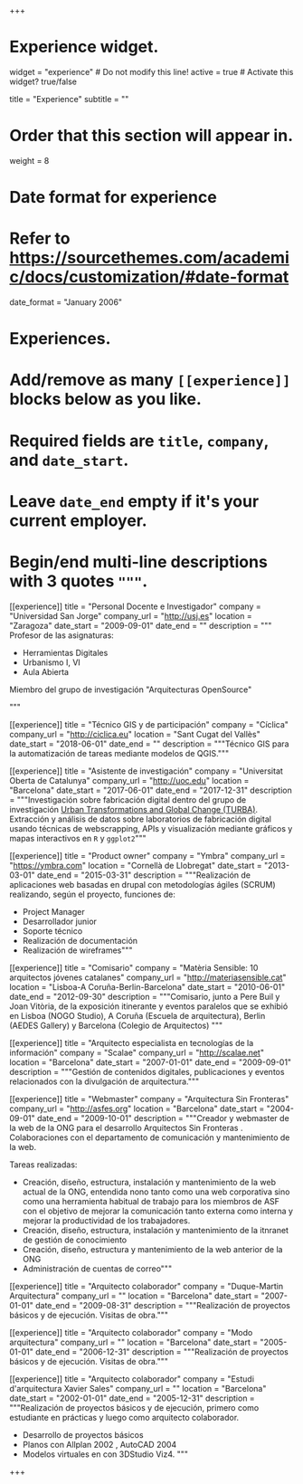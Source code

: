 +++
# Experience widget.
widget = "experience"  # Do not modify this line!
active = true  # Activate this widget? true/false

title = "Experience"
subtitle = ""

# Order that this section will appear in.
weight = 8

# Date format for experience
#   Refer to https://sourcethemes.com/academic/docs/customization/#date-format
date_format = "January 2006"

# Experiences.
#   Add/remove as many `[[experience]]` blocks below as you like.
#   Required fields are `title`, `company`, and `date_start`.
#   Leave `date_end` empty if it's your current employer.
#   Begin/end multi-line descriptions with 3 quotes `"""`.
[[experience]]
  title = "Personal Docente e Investigador"
  company = "Universidad San Jorge"
  company_url = "http://usj.es"
  location = "Zaragoza"
  date_start = "2009-09-01"
  date_end = ""
  description = """
  Profesor de las asignaturas:

  * Herramientas Digitales
  * Urbanismo I, VI
  * Aula Abierta

  Miembro del grupo de investigación "Arquitecturas OpenSource"

  """

[[experience]]
  title = "Técnico GIS y de participación"
  company = "Cíclica"
  company_url = "http://ciclica.eu"
  location = "Sant Cugat del Vallès"
  date_start = "2018-06-01"
  date_end = ""
  description = """Técnico GIS para la automatización de tareas mediante modelos de QGIS."""

[[experience]]
  title = "Asistente de investigación"
  company = "Universitat Oberta de Catalunya"
  company_url = "http://uoc.edu"
  location = "Barcelona"
  date_start = "2017-06-01"
  date_end = "2017-12-31"
  description = """Investigación sobre fabricación digital dentro del grupo de investigación [Urban Transformations and Global Change (TURBA)](http://turbain3.wordpress.com/).
  Extracción y análisis de datos sobre laboratorios de fabricación digital usando técnicas de webscrapping, APIs y visualización mediante gráficos y mapas interactivos en `R` y `ggplot2`"""

[[experience]]
  title = "Product owner"
  company = "Ymbra"
  company_url = "https://ymbra.com"
  location = "Cornellà de Llobregat"
  date_start = "2013-03-01"
  date_end = "2015-03-31"
  description = """Realización de aplicaciones web basadas en drupal con metodologías ágiles (SCRUM) realizando, según el proyecto, funciones de:

  * Project Manager
  * Desarrollador junior
  * Soporte técnico
  * Realización de documentación
  * Realización de wireframes"""

[[experience]]
  title = "Comisario"
  company = "Matèria Sensible: 10 arquitectos jóvenes catalanes"
  company_url = "http://materiasensible.cat"
  location = "Lisboa-A Coruña-Berlin-Barcelona"
  date_start = "2010-06-01"
  date_end = "2012-09-30"
  description = """Comisario, junto a Pere Buil y Joan Vitòria, de la exposición itinerante y eventos paralelos que se exhibió en Lisboa (NOGO Studio), A Coruña (Escuela de arquitectura), Berlin (AEDES Gallery) y Barcelona (Colegio de Arquitectos) """

[[experience]]
  title = "Arquitecto especialista en tecnologías de la información"
  company = "Scalae"
  company_url = "http://scalae.net"
  location = "Barcelona"
  date_start = "2007-01-01"
  date_end = "2009-09-01"
  description = """Gestión de contenidos digitales, publicaciones y eventos relacionados con la divulgación de arquitectura."""

[[experience]]
  title = "Webmaster"
  company = "Arquitectura Sin Fronteras"
  company_url = "http://asfes.org"
  location = "Barcelona"
  date_start = "2004-09-01"
  date_end = "2009-10-01"
  description = """Creador y webmaster de la web de la ONG para el desarrollo Arquitectos Sin Fronteras . Colaboraciones con el departamento de comunicación y mantenimiento de la web.

  Tareas realizadas:

  * Creación, diseño, estructura, instalación y mantenimiento de la web actual de la ONG, entendida nono tanto como una web corporativa sino como una herramienta habitual de trabajo para los miembros de ASF con el objetivo de mejorar la comunicación tanto externa como interna y mejorar la productividad de los trabajadores.
  * Creación, diseño, estructura, instalación y mantenimiento de la itnranet de gestión de conocimiento
  * Creación, diseño, estructura y mantenimiento de la web anterior de la ONG
  * Administración de cuentas de correo"""

[[experience]]
  title = "Arquitecto colaborador"
  company = "Duque-Martin Arquitectura"
  company_url = ""
  location = "Barcelona"
  date_start = "2007-01-01"
  date_end = "2009-08-31"
  description = """Realización de proyectos básicos y de ejecución.
  Visitas de obra."""

[[experience]]
  title = "Arquitecto colaborador"
  company = "Modo arquitectura"
  company_url = ""
  location = "Barcelona"
  date_start = "2005-01-01"
  date_end = "2006-12-31"
  description = """Realización de proyectos básicos y de ejecución.
  Visitas de obra."""

[[experience]]
  title = "Arquitecto colaborador"
  company = "Estudi d'arquitectura Xavier Sales"
  company_url = ""
  location = "Barcelona"
  date_start = "2002-01-01"
  date_end = "2005-12-31"
  description = """Realización de proyectos básicos y de ejecución, primero como estudiante en prácticas y luego como arquitecto colaborador.

* Desarrollo de proyectos básicos
* Planos con Allplan 2002 , AutoCAD 2004
* Modelos virtuales en con 3DStudio Viz4. """

+++
